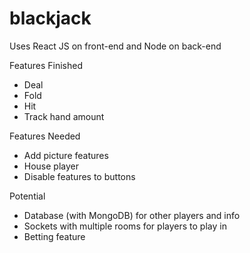 # blackjack
Uses React JS on front-end and Node on back-end


Features Finished
- Deal
- Fold
- Hit 
- Track hand amount 


Features Needed
- Add picture features
- House player
- Disable features to buttons

Potential
- Database (with MongoDB) for other players and info
- Sockets with multiple rooms for players to play in
- Betting feature
